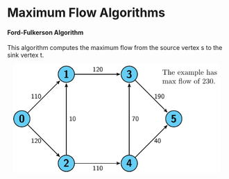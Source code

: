 Maximum Flow Algorithms
=====================================

#### Ford-Fulkerson Algorithm
This algorithm computes the maximum flow from the source vertex s to the sink vertex t. 
<p align="center">
<img src="images/fordfulkerson1.pdf" height="250" alt="Screenshot"/>
</p>

